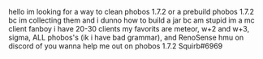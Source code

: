 hello
im looking for a way to clean phobos 1.7.2 or a prebuild phobos 1.7.2 bc im collecting them and i dunno how to build a jar bc am stupid
im a mc client fanboy
i have 20-30 clients
my favorits are meteor, w+2 and w+3, sigma, ALL phobos's (ik i have bad grammar), and RenoSense
hmu on discord of you wanna help me out on phobos 1.7.2 Squirb#6969
